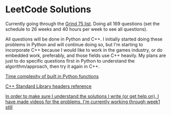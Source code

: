 # LeetCode Solutions

Currently going through the [Grind 75 list](https://www.techinterviewhandbook.org/grind75?weeks=26&hours=40). Doing all 169 questions (set the schedule to 26 weeks and 40 hours per week to see all questions).

All questions will be done in Python and C++. I initially started doing these problems in Python and will continue doing so, but I'm starting to incorporate C++ because I would like to work in the games industry, or do embedded work, preferably, and those fields use C++ heavily. My plans are just to do specific questions first in Python to understand the algorithm/approach, then try it again in C++.

[Time complexity of built in Python functions](https://wiki.python.org/moin/TimeComplexity)

[C++ Standard Library headers reference](https://en.cppreference.com/w/cpp/header)

[In order to make sure I understand the solutions I write (or get help on), I have made videos for the problems. I'm currently working through week1 still](https://www.youtube.com/watch?v=bnUYU_tWx_8&list=PLqFVVG199Z-28y1T7hHEX7epTgOcOl2uE)
